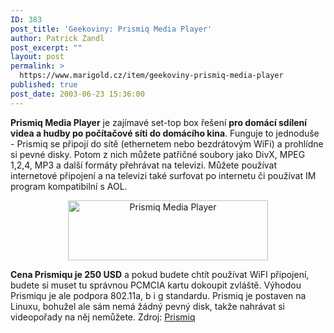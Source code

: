 ```yaml
---
ID: 383
post_title: 'Geekoviny: Prismiq Media Player'
author: Patrick Zandl
post_excerpt: ""
layout: post
permalink: >
  https://www.marigold.cz/item/geekoviny-prismiq-media-player
published: true
post_date: 2003-06-23 15:36:00
---
```

<P><STRONG>Prismiq Media Player</STRONG> je zajímavé set-top box řešení <STRONG>pro domácí sdílení videa a hudby po počítačové síti do domácího kina</STRONG>. Funguje to jednoduše - Prismiq se připojí do sítě (ethernetem nebo bezdrátovým WiFi) a prohlídne si pevné disky. Potom z nich můžete patřičné soubory jako DivX, MPEG 1,2,4, MP3 a další formáty přehrávat na televizi. Můžete používat internetové připojení a na televizi také surfovat po internetu či používat IM program kompatibilní s AOL. </P>
<P align=center><IMG height=96 alt="Prismiq Media Player" src="/wp-content/uploads/prismiq.jpg" width=320></P>
<P><STRONG>Cena Prismiqu je 250 USD</STRONG> a pokud budete chtít používat WiFI připojení, budete si muset tu správnou PCMCIA kartu dokoupit zvláště. Výhodou Prismiqu je ale podpora 802.11a, b i g standardu. Prismiq je postaven na Linuxu, bohužel ale sám nemá žádný pevný disk, takže nahrávat si videopořady na něj nemůžete. Zdroj: <A href="http://www.prismiq.com/" target=_blank>Prismiq</A></P>